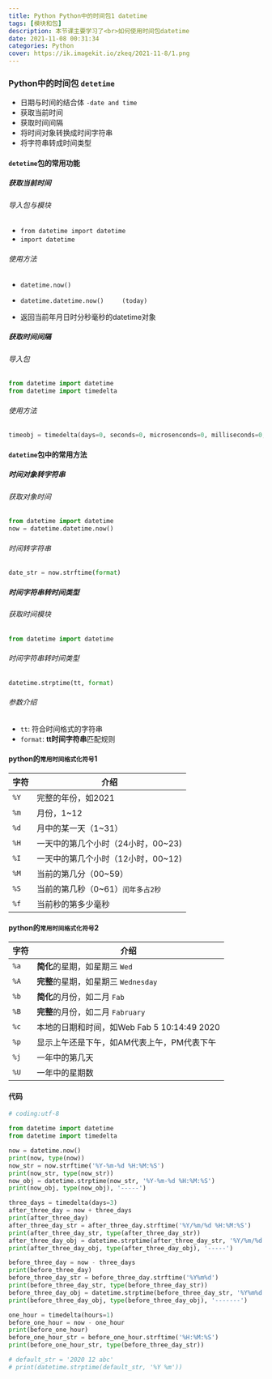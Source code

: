 ```yaml
---
title: Python Python中的时间包1 datetime
tags: [模块和包]
description: 本节课主要学习了<br>如何使用时间包datetime
date: 2021-11-08 00:31:34
categories: Python
cover: https://ik.imagekit.io/zkeq/2021-11-8/1.png
---
```


### Python中的时间包 `detetime`

- 日期与时间的结合体 `-date and time`
- 获取当前时间
- 获取时间间隔
- 将时间对象转换成时间字符串
- 将字符串转成时间类型

#### `detetime`包的常用功能

##### 获取当前时间

###### 导入包与模块

- `from datetime import datetime`
- `import datetime`

###### 使用方法

- `datetime.now()`
- `datetime.datetime.now()     (today)`

- 返回当前年月日时分秒毫秒的datetime对象

##### 获取时间间隔

###### 导入包

```python
from datetime import datetime
from datetime import timedelta
```

###### 使用方法

```python
timeobj = timedelta(days=0, seconds=0, microsenconds=0, milliseconds=0, minutes=0, hours=0, week=0)
```

#### `datetime`包中的常用方法

##### 时间对象转字符串

###### 获取对象时间

```python
from datetime import datetime
now = datetime.datetime.now()
```

###### 时间转字符串

```python
date_str = now.strftime(format)
```

##### 时间字符串转时间类型

###### 获取时间模块

```python
from datetime import datetime
```

###### 时间字符串转时间类型

```python
datetime.strptime(tt, format)
```

###### 参数介绍

- `tt`: 符合时间格式的字符串
- `format`:  **tt时间字符串**匹配规则

#### python的`常用时间格式化符号`1

| 字符 | 介绍                               |
| ---- | ---------------------------------- |
| `%Y` | 完整的年份，如2021                 |
| `%m` | 月份，1~12                         |
| `%d` | 月中的某一天（1~31）               |
| `%H` | 一天中的第几个小时（24小时，00~23) |
| `%I` | 一天中的第几个小时（12小时，00~12) |
| `%M` | 当前的第几分（00~59）              |
| `%S` | 当前的第几秒（0~61）`闰年多占2秒`  |
| `%f` | 当前秒的第多少毫秒                 |

#### python的`常用时间格式化符号`2

| 字符 | 介绍                                        |
| ---- | ------------------------------------------- |
| `%a` | **简化**的星期，如星期三 `Wed`              |
| `%A` | **完整**的星期，如星期三 `Wednesday`        |
| `%b` | **简化**的月份，如二月 `Fab`                |
| `%B` | **完整**的月份，如二月 `Fabruary`           |
| `%c` | 本地的日期和时间，如Web Fab 5 10:14:49 2020 |
| `%p` | 显示上午还是下午，如AM代表上午，PM代表下午  |
| `%j` | 一年中的第几天                              |
| `%U` | 一年中的星期数                              |

#### 代码

```python
# coding:utf-8

from datetime import datetime
from datetime import timedelta

now = datetime.now()
print(now, type(now))
now_str = now.strftime('%Y-%m-%d %H:%M:%S')
print(now_str, type(now_str))
now_obj = datetime.strptime(now_str, '%Y-%m-%d %H:%M:%S')
print(now_obj, type(now_obj), '-----')

three_days = timedelta(days=3)
after_three_day = now + three_days
print(after_three_day)
after_three_day_str = after_three_day.strftime('%Y/%m/%d %H:%M:%S')
print(after_three_day_str, type(after_three_day_str))
after_three_day_obj = datetime.strptime(after_three_day_str, '%Y/%m/%d %H:%M:%S')
print(after_three_day_obj, type(after_three_day_obj), '-----')

before_three_day = now - three_days
print(before_three_day)
before_three_day_str = before_three_day.strftime('%Y%m%d')
print(before_three_day_str, type(before_three_day_str))
before_three_day_obj = datetime.strptime(before_three_day_str, '%Y%m%d')
print(before_three_day_obj, type(before_three_day_obj), '-------')

one_hour = timedelta(hours=1)
before_one_hour = now - one_hour
print(before_one_hour)
before_one_hour_str = before_one_hour.strftime('%H:%M:%S')
print(before_one_hour_str, type(before_three_day_str))

# default_str = '2020 12 abc'
# print(datetime.strptime(default_str, '%Y %m'))
```

